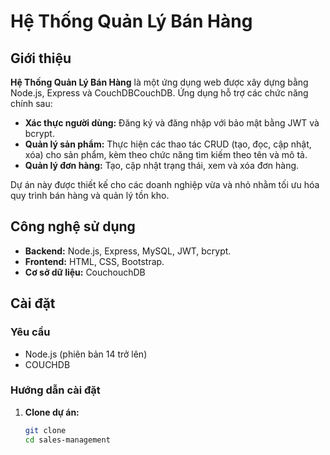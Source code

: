 # Hệ Thống Quản Lý Bán Hàng

## Giới thiệu

**Hệ Thống Quản Lý Bán Hàng** là một ứng dụng web được xây dựng bằng Node.js, Express và CouchDBCouchDB. Ứng dụng hỗ trợ các chức năng chính sau:

- **Xác thực người dùng:** Đăng ký và đăng nhập với bảo mật bằng JWT và bcrypt.
- **Quản lý sản phẩm:** Thực hiện các thao tác CRUD (tạo, đọc, cập nhật, xóa) cho sản phẩm, kèm theo chức năng tìm kiếm theo tên và mô tả.
- **Quản lý đơn hàng:** Tạo, cập nhật trạng thái, xem và xóa đơn hàng.

Dự án này được thiết kế cho các doanh nghiệp vừa và nhỏ nhằm tối ưu hóa quy trình bán hàng và quản lý tồn kho.

## Công nghệ sử dụng

- **Backend:** Node.js, Express, MySQL, JWT, bcrypt.
- **Frontend:** HTML, CSS, Bootstrap.
- **Cơ sở dữ liệu:** CouchouchDB

## Cài đặt

### Yêu cầu

- Node.js (phiên bản 14 trở lên)
- COUCHDB

### Hướng dẫn cài đặt

1. **Clone dự án:**

   ```bash
   git clone
   cd sales-management
   ```
